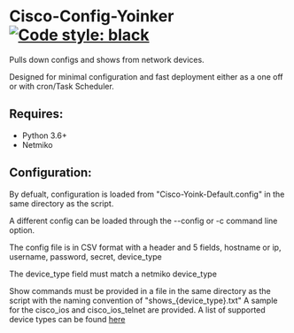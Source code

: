 # Cisco-Config-Yoinker [![Code style: black](https://img.shields.io/badge/code%20style-black-000000.svg)](https://github.com/psf/black)

Pulls down configs and shows from network devices.

Designed for minimal configuration and fast deployment either as a one off or with cron/Task Scheduler.


## Requires:

* Python 3.6+
* Netmiko


## Configuration:

By defualt, configuration is loaded from "Cisco-Yoink-Default.config" in the same directory as the script.

A different config can be loaded through the --config or -c command line option.

The config file is in CSV format with a header and 5 fields, hostname or ip, username, password, secret, device_type

The device_type field must match a netmiko device_type

Show commands must be provided in a file in the same directory as the script with the naming convention of "shows_{device_type}.txt" A sample for the cisco_ios and cisco_ios_telnet are provided.
A list of supported device types can be found [here](./PLATFORMS.md)
